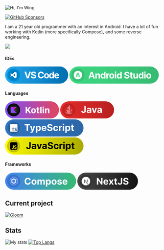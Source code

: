 <div>
  <picture>
    <source media="(false)" srcset="https://github.com/user-attachments/assets/690726e4-cbea-4c59-9df7-f1b3a6fa8a9b">
    <source media="(true)" srcset="https://github.com/user-attachments/assets/dede4810-8ee6-4574-b0dd-6bb3cf4fee18">
    <img alt="Hi, I'm Wing" src="https://github.com/user-attachments/assets/690726e4-cbea-4c59-9df7-f1b3a6fa8a9b" width=400>
  </picture>
</div>

[![GitHub Sponsors](https://img.shields.io/github/sponsors/wingio?style=for-the-badge&logo=GitHub%20Sponsors&logoColor=%23995599&labelColor=%23ffbbee&color=%23ddaadd)](https://github.com/sponsors/wingio)

I am a 21 year old programmer with an interest in Android. I have a lot of fun working with Kotlin (more specifically Compose), and some reverse engineering.

<picture>
  <source media="(prefers-color-scheme: dark)" srcset="https://github.com/user-attachments/assets/53014bb2-3129-4c1a-b20a-92142d8a30c5">
  <source media="(prefers-color-scheme: light)" srcset="https://github.com/user-attachments/assets/2ed69842-4b8a-4e31-8ce7-013f0c4e064c">
  <img src="https://github.com/user-attachments/assets/53014bb2-3129-4c1a-b20a-92142d8a30c5">
</picture>

#### IDEs
![IDE: Visual Studio Code](badges/vscode.svg)
![IDE: Android Studio](badges/astudio.svg)

#### Languages
![Kotlin](badges/badge_kotlin.svg)
![Java](badges/badge_java.svg)
![TypeScript](badges/badge_ts.svg)
![JavaScript](badges/badge_js.svg)

#### Frameworks
![Jetpack Compose](badges/badge_compose.svg)
![NextJS](badges/badge_nextjs.svg)

## Current project
[![Gloom](https://github-readme-stats.vercel.app/api/pin/?username=MateriiApps&repo=Gloom&bg_color=141321&text_color=fff)](https://github.com/MateriiApps/Gloom)

## Stats
![My stats](https://github-readme-stats.vercel.app/api?username=wingio&show_icons=true&theme=radical)
[![Top Langs](https://github-readme-stats.vercel.app/api/top-langs/?username=wingio&bg_color=141321&text_color=fff&langs_count=3)](https://github.com/wingio)

</div>
